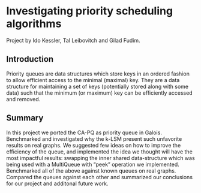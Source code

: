 # Investigating priority scheduling algorithms
Project by Ido Kessler, Tal Leibovitch and Gilad Fudim.

## Introduction
Priority queues are data structures which store keys in an ordered fashion to allow efficient access to the minimal (maximal) key. They are a data structure for maintaining a set of keys (potentially stored along with some data) such that the minimum (or maximum) key can be efficiently accessed and removed.

## Summary
In this project we ported the CA-PQ as priority queue in Galois.
Benchmarked and investigated why the k-LSM present such unfavorite results on real graphs.
We suggested few ideas on how to improve the efficiency of the queue, and implemented the idea we thought will have the most impactful results: swapping the inner shared data-structure which was being used with a MultiQueue with “peek” operation we implemented.
Benchmarked all of the above against known queues on real graphs.
Compared the queues against each other and summarized our conclusions for our project and additonal future work.
